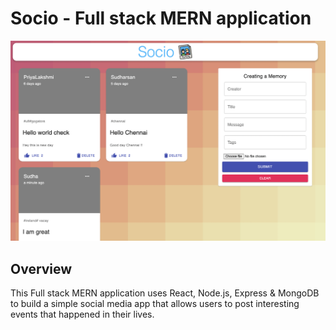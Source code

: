 # Socio - Full stack MERN application

![Memories](https://github.com/lakshiya/social-media-webapp/blob/main/client/src/images/Socio-Full.png)

## Overview

This Full stack MERN application uses React, Node.js, Express & MongoDB to build a simple social media app that allows users to post interesting events that happened in their lives.
